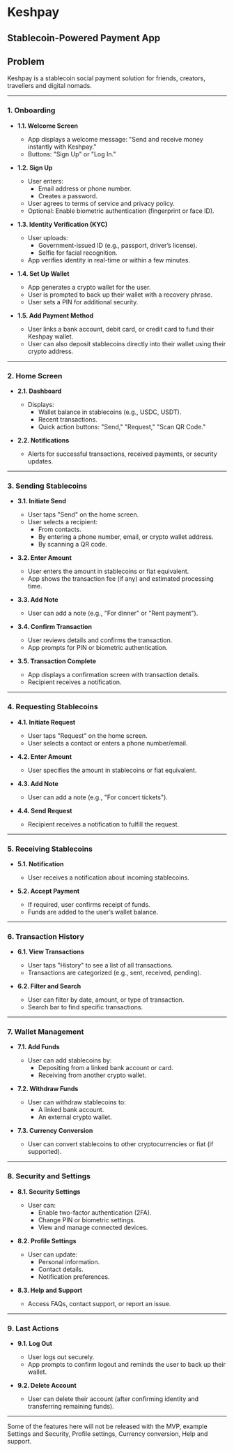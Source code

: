 # Keshpay
Stablecoin-Powered Payment App 
---
## Problem
Keshpay is a stablecoin social payment solution for friends, creators, travellers and digital nomads.

---

### **1. Onboarding**
- **1.1. Welcome Screen**
  - App displays a welcome message: "Send and receive money instantly with Keshpay."
  - Buttons: "Sign Up" or "Log In."
  
- **1.2. Sign Up**
  - User enters:
    - Email address or phone number.
    - Creates a password.
  - User agrees to terms of service and privacy policy.
  - Optional: Enable biometric authentication (fingerprint or face ID).

- **1.3. Identity Verification (KYC)**
  - User uploads:
    - Government-issued ID (e.g., passport, driver’s license).
    - Selfie for facial recognition.
  - App verifies identity in real-time or within a few minutes.

- **1.4. Set Up Wallet**
  - App generates a crypto wallet for the user.
  - User is prompted to back up their wallet with a recovery phrase.
  - User sets a PIN for additional security.

- **1.5. Add Payment Method**
  - User links a bank account, debit card, or credit card to fund their Keshpay wallet.
  - User can also deposit stablecoins directly into their wallet using their crypto address.

---

### **2. Home Screen**
- **2.1. Dashboard**
  - Displays:
    - Wallet balance in stablecoins (e.g., USDC, USDT).
    - Recent transactions.
    - Quick action buttons: "Send," "Request," "Scan QR Code."

- **2.2. Notifications**
  - Alerts for successful transactions, received payments, or security updates.

---

### **3. Sending Stablecoins**
- **3.1. Initiate Send**
  - User taps "Send" on the home screen.
  - User selects a recipient:
    - From contacts.
    - By entering a phone number, email, or crypto wallet address.
    - By scanning a QR code.

- **3.2. Enter Amount**
  - User enters the amount in stablecoins or fiat equivalent.
  - App shows the transaction fee (if any) and estimated processing time.

- **3.3. Add Note**
  - User can add a note (e.g., "For dinner" or "Rent payment").

- **3.4. Confirm Transaction**
  - User reviews details and confirms the transaction.
  - App prompts for PIN or biometric authentication.

- **3.5. Transaction Complete**
  - App displays a confirmation screen with transaction details.
  - Recipient receives a notification.

---

### **4. Requesting Stablecoins**
- **4.1. Initiate Request**
  - User taps "Request" on the home screen.
  - User selects a contact or enters a phone number/email.

- **4.2. Enter Amount**
  - User specifies the amount in stablecoins or fiat equivalent.

- **4.3. Add Note**
  - User can add a note (e.g., "For concert tickets").

- **4.4. Send Request**
  - Recipient receives a notification to fulfill the request.

---

### **5. Receiving Stablecoins**
- **5.1. Notification**
  - User receives a notification about incoming stablecoins.

- **5.2. Accept Payment**
  - If required, user confirms receipt of funds.
  - Funds are added to the user’s wallet balance.

---

### **6. Transaction History**
- **6.1. View Transactions**
  - User taps "History" to see a list of all transactions.
  - Transactions are categorized (e.g., sent, received, pending).

- **6.2. Filter and Search**
  - User can filter by date, amount, or type of transaction.
  - Search bar to find specific transactions.

---

### **7. Wallet Management**
- **7.1. Add Funds**
  - User can add stablecoins by:
    - Depositing from a linked bank account or card.
    - Receiving from another crypto wallet.

- **7.2. Withdraw Funds**
  - User can withdraw stablecoins to:
    - A linked bank account.
    - An external crypto wallet.

- **7.3. Currency Conversion**
  - User can convert stablecoins to other cryptocurrencies or fiat (if supported).

---

### **8. Security and Settings**
- **8.1. Security Settings**
  - User can:
    - Enable two-factor authentication (2FA).
    - Change PIN or biometric settings.
    - View and manage connected devices.

- **8.2. Profile Settings**
  - User can update:
    - Personal information.
    - Contact details.
    - Notification preferences.

- **8.3. Help and Support**
  - Access FAQs, contact support, or report an issue.

---

### **9. Last Actions**
- **9.1. Log Out**
  - User logs out securely.
  - App prompts to confirm logout and reminds the user to back up their wallet.

- **9.2. Delete Account**
  - User can delete their account (after confirming identity and transferring remaining funds).

---

Some of the features here will not be released with the MVP, example Settings and Security, Profile settings, Currency conversion, Help and support.
